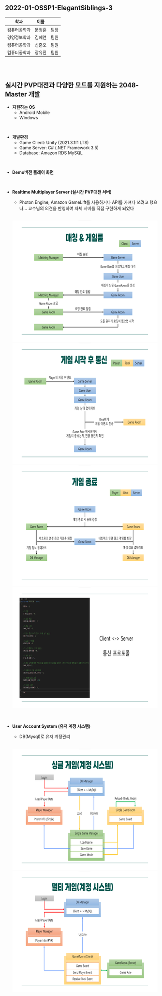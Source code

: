 ## 2022-01-OSSP1-ElegantSiblings-3

|학과|이름||
|------|---|---|
|컴퓨터공학과|문정훈|팀장|
|경영정보학과|김혜연|팀원|
|컴퓨터공학과|신준오|팀원|
|컴퓨터공학과|장유진|팀원|

<br><br>


## 실시간 PVP대전과 다양한 모드를 지원하는 2048-Master 개발

* **지원하는 OS**
  * Android Mobile
  * Windows
<br>

* **개발환경**
  * Game Client: Unity (2021.3.1f1 LTS)
  * Game Server: C# (.NET Framework 3.5)
  * Database: Amazon RDS MySQL  
<br>

* **Demo버전 플레이 화면**
<br>

* **Realtime Multiplayer Server (실시간 PVP대전 서버)**
  * Photon Engine, Amazon GameLift를 사용하거나 API를 가져다 쓰려고 했으나... 교수님의 의견을 반영하여 자체 서버를 직접 구현하게 되었다
  
  <br><img src="https://github.com/CSID-DGU/2022-01-OSSP1-ElegantSiblings-3/blob/main/Image/Server_Logic1.png" width="711" height="400"/>
  <img src="https://github.com/CSID-DGU/2022-01-OSSP1-ElegantSiblings-3/blob/main/Image/Server_Logic2.png" width="711" height="400"/>
  <img src="https://github.com/CSID-DGU/2022-01-OSSP1-ElegantSiblings-3/blob/main/Image/Server_Logic3.png" width="711" height="400"/>
  <img src="https://github.com/CSID-DGU/2022-01-OSSP1-ElegantSiblings-3/blob/main/Image/Server_Logic4.png" width="711" height="400"/>
<br>

* **User Account System (유저 계정 시스템)**
  * DB(Mysql)로 유저 계정관리
  
  <br><img src="https://github.com/CSID-DGU/2022-01-OSSP1-ElegantSiblings-3/blob/main/Image/User_Account1.png" width="711" height="400"/>
  <img src="https://github.com/CSID-DGU/2022-01-OSSP1-ElegantSiblings-3/blob/main/Image/User_Account2.png" width="711" height="400"/>

<br>
